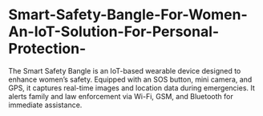 # Smart-Safety-Bangle-For-Women-An-IoT-Solution-For-Personal-Protection-
The Smart Safety Bangle is an IoT-based wearable device designed to enhance women’s safety. Equipped with an SOS button, mini camera, and GPS, it captures real-time images and location data during emergencies. It alerts family and law enforcement via Wi-Fi, GSM, and Bluetooth for immediate assistance.
